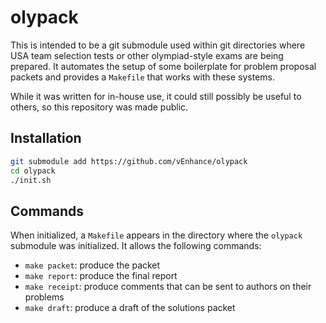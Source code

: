 # olypack

This is intended to be a git submodule used within git directories
where USA team selection tests or other olympiad-style exams are being prepared.
It automates the setup of some boilerplate for problem proposal packets
and provides a `Makefile` that works with these systems.

While it was written for in-house use, it could still possibly be useful to
others, so this repository was made public.

## Installation

```bash
git submodule add https://github.com/vEnhance/olypack
cd olypack
./init.sh
```

## Commands

When initialized, a `Makefile` appears in the directory where the `olypack`
submodule was initialized. It allows the following commands:

- `make packet`: produce the packet
- `make report`: produce the final report
- `make receipt`: produce comments that can be sent to authors on their problems
- `make draft`: produce a draft of the solutions packet
